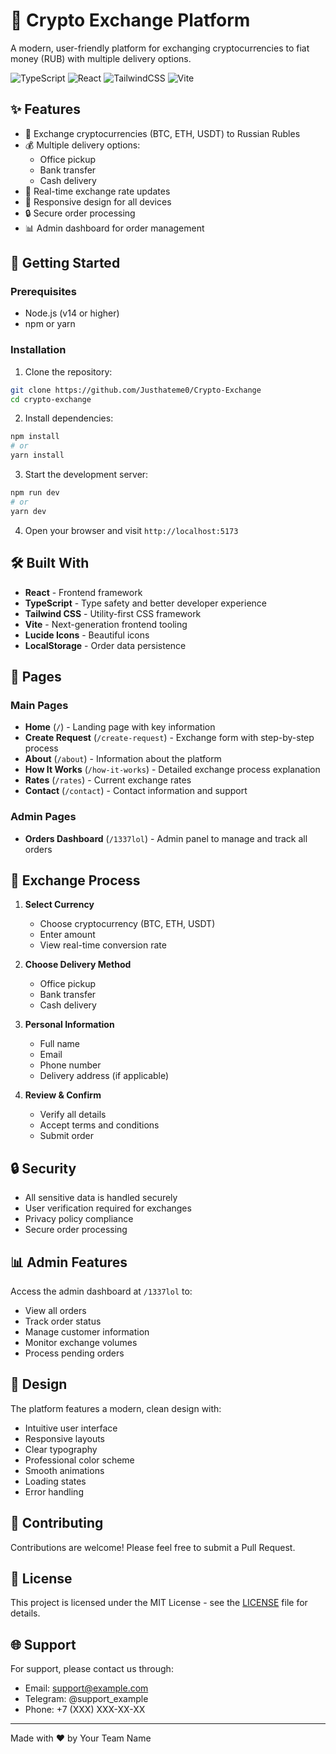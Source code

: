# 🌟 Crypto Exchange Platform

A modern, user-friendly platform for exchanging cryptocurrencies to fiat money (RUB) with multiple delivery options.

![TypeScript](https://img.shields.io/badge/TypeScript-007ACC?style=for-the-badge&logo=typescript&logoColor=white)
![React](https://img.shields.io/badge/React-20232A?style=for-the-badge&logo=react&logoColor=61DAFB)
![TailwindCSS](https://img.shields.io/badge/Tailwind_CSS-38B2AC?style=for-the-badge&logo=tailwind-css&logoColor=white)
![Vite](https://img.shields.io/badge/Vite-646CFF?style=for-the-badge&logo=vite&logoColor=white)

## ✨ Features

- 💱 Exchange cryptocurrencies (BTC, ETH, USDT) to Russian Rubles
- 💰 Multiple delivery options:
  - Office pickup
  - Bank transfer
  - Cash delivery
- 🔄 Real-time exchange rate updates
- 📱 Responsive design for all devices
- 🔒 Secure order processing
- 📊 Admin dashboard for order management

## 🚀 Getting Started

### Prerequisites

- Node.js (v14 or higher)
- npm or yarn

### Installation

1. Clone the repository:
```bash
git clone https://github.com/Justhateme0/Crypto-Exchange
cd crypto-exchange
```

2. Install dependencies:
```bash
npm install
# or
yarn install
```

3. Start the development server:
```bash
npm run dev
# or
yarn dev
```

4. Open your browser and visit `http://localhost:5173`

## 🛠️ Built With

- **React** - Frontend framework
- **TypeScript** - Type safety and better developer experience
- **Tailwind CSS** - Utility-first CSS framework
- **Vite** - Next-generation frontend tooling
- **Lucide Icons** - Beautiful icons
- **LocalStorage** - Order data persistence

## 📱 Pages

### Main Pages
- **Home** (`/`) - Landing page with key information
- **Create Request** (`/create-request`) - Exchange form with step-by-step process
- **About** (`/about`) - Information about the platform
- **How It Works** (`/how-it-works`) - Detailed exchange process explanation
- **Rates** (`/rates`) - Current exchange rates
- **Contact** (`/contact`) - Contact information and support

### Admin Pages
- **Orders Dashboard** (`/1337lol`) - Admin panel to manage and track all orders

## 💼 Exchange Process

1. **Select Currency**
   - Choose cryptocurrency (BTC, ETH, USDT)
   - Enter amount
   - View real-time conversion rate

2. **Choose Delivery Method**
   - Office pickup
   - Bank transfer
   - Cash delivery

3. **Personal Information**
   - Full name
   - Email
   - Phone number
   - Delivery address (if applicable)

4. **Review & Confirm**
   - Verify all details
   - Accept terms and conditions
   - Submit order

## 🔒 Security

- All sensitive data is handled securely
- User verification required for exchanges
- Privacy policy compliance
- Secure order processing

## 📊 Admin Features

Access the admin dashboard at `/1337lol` to:
- View all orders
- Track order status
- Manage customer information
- Monitor exchange volumes
- Process pending orders

## 🎨 Design

The platform features a modern, clean design with:
- Intuitive user interface
- Responsive layouts
- Clear typography
- Professional color scheme
- Smooth animations
- Loading states
- Error handling

## 🤝 Contributing

Contributions are welcome! Please feel free to submit a Pull Request.

## 📝 License

This project is licensed under the MIT License - see the [LICENSE](LICENSE) file for details.

## 🌐 Support

For support, please contact us through:
- Email: support@example.com
- Telegram: @support_example
- Phone: +7 (XXX) XXX-XX-XX

---

Made with ❤️ by Your Team Name 
